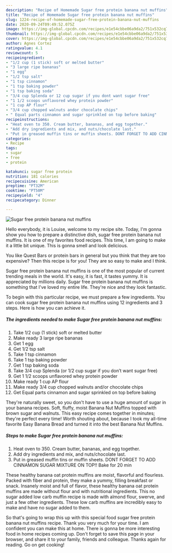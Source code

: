 ```yaml
---
description: "Recipe of Homemade Sugar free protein banana nut muffins"
title: "Recipe of Homemade Sugar free protein banana nut muffins"
slug: 1224-recipe-of-homemade-sugar-free-protein-banana-nut-muffins
date: 2020-09-24T09:49:52.075Z
image: https://img-global.cpcdn.com/recipes/e1e54cbbe06a9da2/751x532cq70/sugar-free-protein-banana-nut-muffins-recipe-main-photo.jpg
thumbnail: https://img-global.cpcdn.com/recipes/e1e54cbbe06a9da2/751x532cq70/sugar-free-protein-banana-nut-muffins-recipe-main-photo.jpg
cover: https://img-global.cpcdn.com/recipes/e1e54cbbe06a9da2/751x532cq70/sugar-free-protein-banana-nut-muffins-recipe-main-photo.jpg
author: Agnes Cortez
ratingvalue: 4.1
reviewcount: 5
recipeingredient:
- "1/2 cup (1 stick) soft or melted butter"
- "3 large ripe bananas"
- "1 egg"
- "1/2 tsp salt"
- "1 tsp cinnamon"
- "1 tsp baking powder"
- "1 tsp baking soda"
- "3/4 cup Splenda or 12 cup sugar if you dont want sugar free"
- "1 1/2 scoops unflavored whey protein powder"
- "1 cup AP flour"
- "3/4 cup chopped walnuts andor chocolate chips"
- " Equal parts cinnamon and sugar sprinkled on top before baking"
recipeinstructions:
- "Heat oven to 350. Cream butter, bananas, and egg together."
- "Add dry ingredients and mix, and nuts/chocolate last."
- "Put in greased muffin tins or muffin sheets. DONT FORGET TO ADD CINNAMON SUGAR MIXTURE ON TOP!! Bake for 20 min"
categories:
- Recipe
tags:
- sugar
- free
- protein

katakunci: sugar free protein 
nutrition: 181 calories
recipecuisine: American
preptime: "PT32M"
cooktime: "PT50M"
recipeyield: "4"
recipecategory: Dinner

---
```



![Sugar free protein banana nut muffins](https://img-global.cpcdn.com/recipes/e1e54cbbe06a9da2/751x532cq70/sugar-free-protein-banana-nut-muffins-recipe-main-photo.jpg)

Hello everybody, it is Louise, welcome to my recipe site. Today, I'm gonna show you how to prepare a distinctive dish, sugar free protein banana nut muffins. It is one of my favorites food recipes. This time, I am going to make it a little bit unique. This is gonna smell and look delicious.

You like Quest Bars or protein bars in general but you think that they are too expensive? Then this recipe is for you! They are so easy to make and I think.

Sugar free protein banana nut muffins is one of the most popular of current trending meals in the world. It's easy, it is fast, it tastes yummy. It is appreciated by millions daily. Sugar free protein banana nut muffins is something that I've loved my entire life. They're nice and they look fantastic.


To begin with this particular recipe, we must prepare a few ingredients. You can cook sugar free protein banana nut muffins using 12 ingredients and 3 steps. Here is how you can achieve it.

<!--inarticleads1-->

##### The ingredients needed to make Sugar free protein banana nut muffins:

1. Take 1/2 cup (1 stick) soft or melted butter
1. Make ready 3 large ripe bananas
1. Get 1 egg
1. Get 1/2 tsp salt
1. Take 1 tsp cinnamon
1. Take 1 tsp baking powder
1. Get 1 tsp baking soda
1. Take 3/4 cup Splenda (or 1/2 cup sugar if you don’t want sugar free)
1. Get 1 1/2 scoops unflavored whey protein powder
1. Make ready 1 cup AP flour
1. Make ready 3/4 cup chopped walnuts and/or chocolate chips
1. Get  Equal parts cinnamon and sugar sprinkled on top before baking


They&#39;re naturally sweet, so you don&#39;t have to use a huge amount of sugar in your banana recipes. Soft, fluffy, moist Banana Nut Muffins topped with brown sugar and walnuts. This easy recipe comes together in minutes; they&#39;re perfect every time! Worth shouting about, because I took my all-time favorite Easy Banana Bread and turned it into the best Banana Nut Muffins. 

<!--inarticleads2-->

##### Steps to make Sugar free protein banana nut muffins:

1. Heat oven to 350. Cream butter, bananas, and egg together.
1. Add dry ingredients and mix, and nuts/chocolate last.
1. Put in greased muffin tins or muffin sheets. DONT FORGET TO ADD CINNAMON SUGAR MIXTURE ON TOP!! Bake for 20 min


These healthy banana oat protein muffins are moist, flavorful and flourless. Packed with fiber and protein, they make a yummy, filling breakfast or snack. Insanely moist and full of flavor, these healthy banana oat protein muffins are made without flour and with nutritional ingredients. This no sugar added low carb muffin recipe is made with almond flour, swerve, and just a few other ingredients. These low carb muffins are incredibly easy to make and have no sugar added to them. 

So that's going to wrap this up with this special food sugar free protein banana nut muffins recipe. Thank you very much for your time. I am confident you can make this at home. There is gonna be more interesting food in home recipes coming up. Don't forget to save this page in your browser, and share it to your family, friends and colleague. Thanks again for reading. Go on get cooking!
